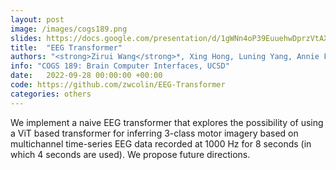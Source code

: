 ```yaml
---
layout: post
image: /images/cogs189.png
slides: https://docs.google.com/presentation/d/1gWNn4oP39EuuehwDprzVtAX38PpRgd7TR8WpTRARG3s/edit#slide=id.p
title:  "EEG Transformer"
authors: "<strong>Zirui Wang</strong>*, Xing Hong, Luning Yang, Annie Fan, Yunyi Huang, Zixin Ma"
info: "COGS 189: Brain Computer Interfaces, UCSD"
date:   2022-09-28 00:00:00 +00:00
code: https://github.com/zwcolin/EEG-Transformer
categories: others
---
```

We implement a naive EEG transformer that explores the possibility of using a ViT based transformer for inferring 3-class motor imagery based on multichannel time-series EEG data recorded at 1000 Hz for 8 seconds (in which 4 seconds are used). We propose future directions.